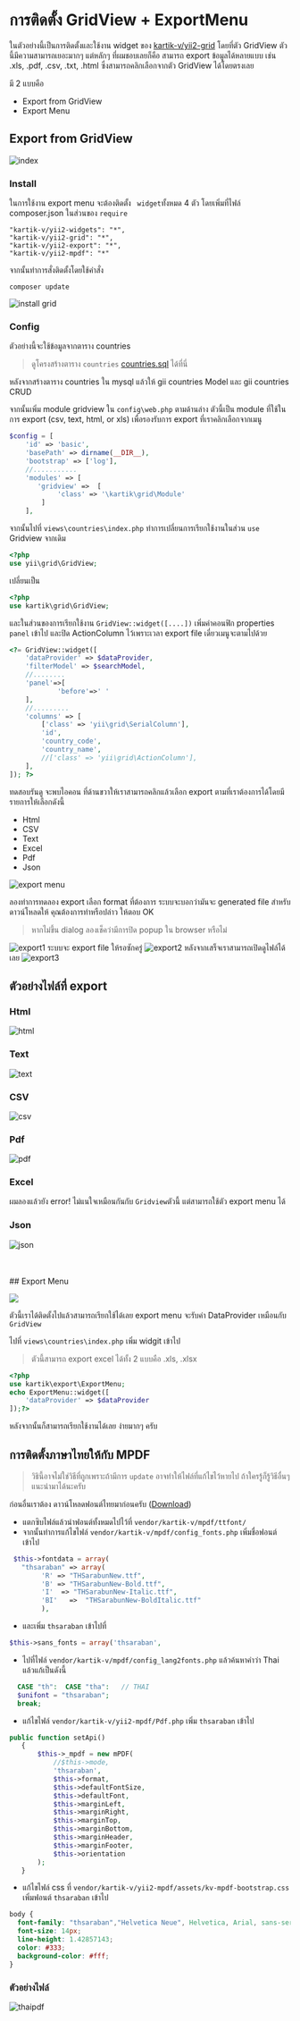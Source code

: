 # การติดตั้ง GridView + ExportMenu

 ในตัวอย่างนี้เป็นการติดตั้งและใช้งาน widget ของ [kartik-v/yii2-grid](https://github.com/kartik-v/yii2-grid/blob/master/README.md) โดยที่ตัว GridView ตัวนี้มีความสามารถเยอะมากๆ แต่หลักๆ ที่ผมชอบเลยก็คือ สามารถ export ข้อมูลได้หลายแบบ เช่น .xls, .pdf, .csv, .txt, .html ซึ่งสามารถคลิกเลือกจากตัว GridView ได้โดยตรงเลย

 มี 2 แบบคือ
 * Export from GridView
 * Export Menu


## Export from GridView

![index](/images/index.png)

### Install
ในการใช้งาน export menu จะต้องติดตั้ง  ` widget`ทั้งหมด 4 ตัว โดยเพิ่มที่ไฟล์ composer.json ในส่วนของ  ```require```

 ```
"kartik-v/yii2-widgets": "*",
"kartik-v/yii2-grid": "*",
"kartik-v/yii2-export": "*",
"kartik-v/yii2-mpdf": "*"
 ```

จากนั้นทำการสั่งติดตั้งโดยใช้คำสั่ง
```
composer update
```
![install grid](/images/install-grid.png "Logo Title Text 1")

### Config
ตัวอย่างนี้จะใช้ข้อมูลจากตาราง countries
> ดูโครงสร้างตาราง `countries` [countries.sql](https://github.com/raramuridesign/mysql-country-list/blob/master/mysql-country-list.sql) ได้ที่นี่

หลังจากสร้างตาราง countries ใน mysql แล้วให้ gii countries Model และ gii countries CRUD

จากนั้นเพิ่ม module gridview ใน `config\web.php` ตามด้านล่าง ตัวนี้เป็น module ที่ใช้ในการ export  (csv, text, html, or xls)
เพื่อรองรับการ export ที่เราคลิกเลือกจากเมนู
```php
$config = [
    'id' => 'basic',
    'basePath' => dirname(__DIR__),
    'bootstrap' => ['log'],
    //...........
    'modules' => [
       'gridview' =>  [
            'class' => '\kartik\grid\Module'
        ]
    ],
```

จากนั้นไปที่ `views\countries\index.php` ทำการเปลี่ยนการเรียกใช้งานในส่วน `use` Gridview
จากเดิม

```php
<?php
use yii\grid\GridView;
```
เปลี่ยนเป็น
```php
<?php
use kartik\grid\GridView;
```

และในส่วนของการเรียกใช้งาน `GridView::widget([....])` เพิ่มค่าคอนฟิก properties `panel` เข้าไป และปิด ActionColumn ไว้เพราะเวลา export file เดี่ยวเมนูจะตามไปด้วย
```php
<?= GridView::widget([
    'dataProvider' => $dataProvider,
    'filterModel' => $searchModel,
    //........
    'panel'=>[
            'before'=>' '
    ],
    //.........
    'columns' => [
        ['class' => 'yii\grid\SerialColumn'],
        'id',
        'country_code',
        'country_name',
        //['class' => 'yii\grid\ActionColumn'],
    ],
]); ?>
```

ทดสอบรันดู จะพบไอคอน ที่ด้านขวาให้เราสามารถคลิกแล้วเลือก   export ตามที่เราต้องการได้โดยมีรายการให้เลือกดังนี้
- Html
- CSV
- Text
- Excel
- Pdf
- Json

![export menu](/images/grid-export.png)

ลองทำการทดลอง export เลือก format ที่ต้องการ ระบบจะบอกว่ามันจะ generated file สำหรับดาวน์โหลดให้ คุณต้องการทำหรือปล่าว ให้ตอบ OK
> หากไม่ขึ้น dialog ลองเช็คว่ามีการปิด popup ใน browser หรือไม่

![export1](/images/export1.png)
ระบบจะ export file ให้รอซักครู่
![export2](/images/export2.png)
หลังจากเสร็จเราสามารถเปิดดูไฟล์ได้เลย
![export3](/images/export3.png)

## ตัวอย่างไฟล์ที่ export
### Html
![html](/images/html.png)
### Text
![text](/images/txt.png)
### CSV
![csv](/images/csv.png)
### Pdf
![pdf](/images/pdf.png)
### Excel
ผมลองแล้วยัง error! ไม่แนใจเหมือนกันกับ `Gridview`ตัวนี้ แต่สามารถใช้ตัว export menu ได้
### Json
![json](/images/json.png)

<br>
<br>
## Export Menu

![](/images/exportmenu.png)

ตัวนี้เราได้ติดตั้งไปแล้วสามารถเรียกใช้ได้เลย export menu จะรับค่า DataProvider เหมือนกับ `GridView`

ไปที่ `views\countries\index.php` เพิ่ม widgit เข้าไป
> ตัวนี้สามารถ export excel ได้ทั้ง 2 แบบคือ .xls, .xlsx

```php
<?php
use kartik\export\ExportMenu;
echo ExportMenu::widget([
    'dataProvider' => $dataProvider
]);?>
```
หลังจากนั้นก็สามารถเรียกใช้งานได้เลย ง่ายมากๆ ครับ


## การติดตั้งภาษาไทยให้กับ MPDF
> วิธินี้อาจไม่ใช่วิธีที่ถูกเพราะถ้ามีการ `update` อาจทำให้ไฟล์ที่แก้ไขไว้หายไป  ถ้าใครรู้ก็รู้วิธีอื่นๆ แนะนำมาได้นะครับ

ก่อนอื่นเราต้อง ดาวน์โหลดฟอนต์ไทยมาก่อนครับ ([Download](/downloads/thaifont.zip))

- แตกซิบไฟล์แล้วนำฟอนต์ทั้งหมดไปไว้ที่ `vendor/kartik-v/mpdf/ttfont/`
- จากนั้นทำการแก้ไขไฟล์ `vendor/kartik-v/mpdf/config_fonts.php` เพิ่มชื่อฟอนต์เข้าไป
```php
 $this->fontdata = array(
   "thsaraban" => array(
        'R' => "THSarabunNew.ttf",
        'B' => "THSarabunNew-Bold.ttf",
        'I'  => "THSarabunNew-Italic.ttf",
        'BI'   =>  "THSarabunNew-BoldItalic.ttf"
        ),
 ```
- และเพิ่ม `thsaraban` เข้าไปที่
```php
$this->sans_fonts = array('thsaraban',
```
- ไปที่ไฟล์ `vendor/kartik-v/mpdf/config_lang2fonts.php` แล้วค้นหาคำว่า Thai แล้วแก้เป็นดังนี้
```php
  CASE "th":  CASE "tha":	// THAI
  $unifont = "thsaraban";
  break;
```
- แก้ไขไฟล์ `vendor/kartik-v/yii2-mpdf/Pdf.php`  เพิ่ม `thsaraban` เข้าไป
```php
public function setApi()
   {
       $this->_mpdf = new mPDF(
           //$this->mode,
           'thsaraban',
           $this->format,
           $this->defaultFontSize,
           $this->defaultFont,
           $this->marginLeft,
           $this->marginRight,
           $this->marginTop,
           $this->marginBottom,
           $this->marginHeader,
           $this->marginFooter,
           $this->orientation
       );
   }
```
- แก้ไขไฟล์ css ที่ `vendor/kartik-v/yii2-mpdf/assets/kv-mpdf-bootstrap.css` เพิ่มฟอนต์ `thsaraban` เข้าไป
```css
body {
  font-family: "thsaraban","Helvetica Neue", Helvetica, Arial, sans-serif;
  font-size: 14px;
  line-height: 1.42857143;
  color: #333;
  background-color: #fff;
}
```

### ตัวอย่างไฟล์
![thaipdf](/images/pdf-thai.png)
